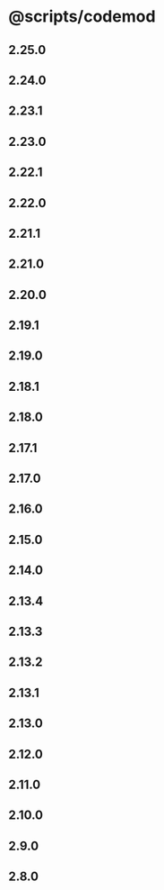 # @scripts/codemod

## 2.25.0

## 2.24.0

## 2.23.1

## 2.23.0

## 2.22.1

## 2.22.0

## 2.21.1

## 2.21.0

## 2.20.0

## 2.19.1

## 2.19.0

## 2.18.1

## 2.18.0

## 2.17.1

## 2.17.0

## 2.16.0

## 2.15.0

## 2.14.0

## 2.13.4

## 2.13.3

## 2.13.2

## 2.13.1

## 2.13.0

## 2.12.0

## 2.11.0

## 2.10.0

## 2.9.0

## 2.8.0
